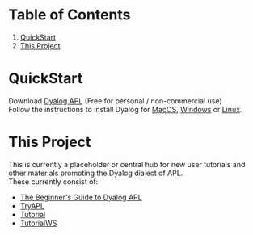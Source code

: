# Table of Contents
1. [QuickStart](#quickstart)
2. [This Project](#this-project)

# QuickStart
Download [Dyalog APL](https://www.dyalog.com/download-zone.htm) (Free for personal / non-commercial use)  
Follow the instructions to install Dyalog for [MacOS](http://docs.dyalog.com/17.0/Dyalog%20for%20macOS%20Installation%20and%20Configuration%20Guide.pdf), [Windows](http://docs.dyalog.com/17.0/Dyalog%20for%20Microsoft%20Windows%20Installation%20and%20Configuration%20Guide.pdf) or [Linux](http://docs.dyalog.com/17.0/Dyalog%20for%20UNIX%20Installation%20and%20Configuration%20Guide.pdf).  

# This Project
This is currently a placeholder or central hub for new user tutorials and other materials promoting the Dyalog dialect of APL.  
These currently consist of:
- [The Beginner's Guide to Dyalog APL](https://github.com/rikedyp/DyalogTutorials/tree/master/Beginner's%20Guide)
- [TryAPL](http://tryAPL.org)
- [Tutorial](https://tutorial.dyalog.com/)
- [TutorialWS](/TutorialWS)
